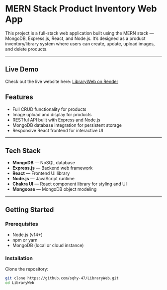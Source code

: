# MERN Stack Product Inventory Web App

This project is a full-stack web application built using the MERN stack — MongoDB, Express.js, React, and Node.js. It’s designed as a product inventory/library system where users can create, update, upload images, and delete products.

---
## Live Demo

Check out the live website here: [LibraryWeb on Render](https://libraryweb-8thj.onrender.com/)



## Features

- Full CRUD functionality for products  
- Image upload and display for products  
- RESTful API built with Express and Node.js  
- MongoDB database integration for persistent storage  
- Responsive React frontend for interactive UI

---

## Tech Stack

- **MongoDB** — NoSQL database  
- **Express.js** — Backend web framework  
- **React** — Frontend UI library  
- **Node.js** — JavaScript runtime  
- **Chakra UI** — React component library for styling and UI  
- **Mongoose** — MongoDB object modeling  

---

## Getting Started

### Prerequisites

- Node.js (v14+)  
- npm or yarn  
- MongoDB (local or cloud instance)  

### Installation

Clone the repository:

```bash
git clone https://github.com/sqhy-47/LibraryWeb.git
cd LibraryWeb

